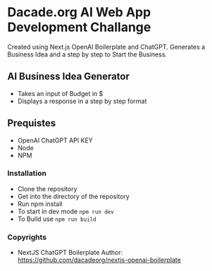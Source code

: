 # Dacade.org AI Web App Development Challange

Created using Next.js OpenAI Boilerplate and ChatGPT. Generates a Business Idea and a step by step to Start the Business.

## AI Business Idea Generator

- Takes an input of Budget in $
- Displays a response in a step by step format

## Prequistes

- OpenAI ChatGPT API KEY
- Node
- NPM

### Installation

- Clone the repository
- Get into the directory of the repository
- Run npm install
- To start in dev mode `npm run dev`
- To Build use `npm run build`

### Copyrights

- NextJS ChatGPT Boilerplate Author: https://github.com/dacadeorg/nextjs-openai-boilerplate
